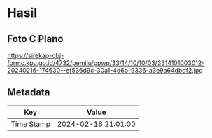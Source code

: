 # Hasil

## Foto C Plano

https://sirekap-obj-formc.kpu.go.id/4732/pemilu/ppwp/33/14/10/10/03/3314101003012-20240216-174630--ef536d9c-30a1-4d6b-9336-a3e9a64dbdf2.jpg


## Metadata

| Key        | Value               |
| ---------- | ------------------- |
| Time Stamp | 2024-02-16 21:01:00 |



